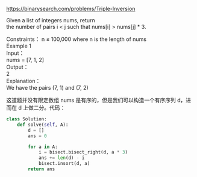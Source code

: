https://binarysearch.com/problems/Triple-Inversion

Given a list of integers nums, return the number of pairs i < j such that nums\[i\] > nums\[j\] \* 3.  
  
Constraints： n ≤ 100,000 where n is the length of nums  
Example 1  
Input：  
nums = \[7, 1, 2\]  
Output：  
2  
Explanation：  
We have the pairs (7, 1) and (7, 2)

这道题并没有限定数组 nums 是有序的，但是我们可以构造一个有序序列 d，进而在 d 上做二分。代码：

```python
class Solution:
    def solve(self, A):
        d = []
        ans = 0

        for a in A:
            i = bisect.bisect_right(d, a * 3)
            ans += len(d) - i
            bisect.insort(d, a)
        return ans
```